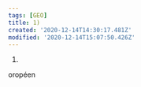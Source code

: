 ```yaml
---
tags: [GEO]
title: 1)
created: '2020-12-14T14:30:17.481Z'
modified: '2020-12-14T15:07:50.426Z'
---
```


1) 
oropéen
